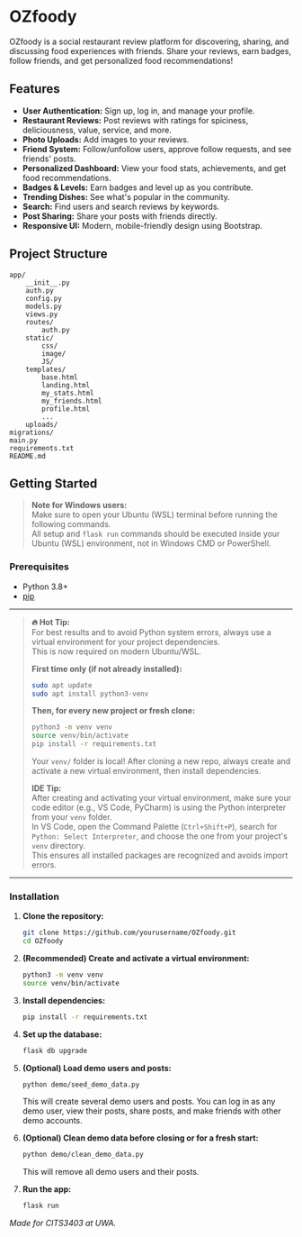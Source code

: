 # OZfoody

OZfoody is a social restaurant review platform for discovering, sharing, and discussing food experiences with friends. Share your reviews, earn badges, follow friends, and get personalized food recommendations!

## Features

- **User Authentication:** Sign up, log in, and manage your profile.
- **Restaurant Reviews:** Post reviews with ratings for spiciness, deliciousness, value, service, and more.
- **Photo Uploads:** Add images to your reviews.
- **Friend System:** Follow/unfollow users, approve follow requests, and see friends' posts.
- **Personalized Dashboard:** View your food stats, achievements, and get food recommendations.
- **Badges & Levels:** Earn badges and level up as you contribute.
- **Trending Dishes:** See what's popular in the community.
- **Search:** Find users and search reviews by keywords.
- **Post Sharing:** Share your posts with friends directly.
- **Responsive UI:** Modern, mobile-friendly design using Bootstrap.

## Project Structure

```
app/
    __init__.py
    auth.py
    config.py
    models.py
    views.py
    routes/
        auth.py
    static/
        css/
        image/
        JS/
    templates/
        base.html
        landing.html
        my_stats.html
        my_friends.html
        profile.html
        ...
    uploads/
migrations/
main.py
requirements.txt
README.md
```

## Getting Started

> **Note for Windows users:**  
> Make sure to open your Ubuntu (WSL) terminal before running the following commands.  
> All setup and `flask run` commands should be executed inside your Ubuntu (WSL) environment, not in Windows CMD or PowerShell.

### Prerequisites

- Python 3.8+
- [pip](https://pip.pypa.io/en/stable/)

---

> **🔥 Hot Tip:**  
> For best results and to avoid Python system errors, always use a virtual environment for your project dependencies.  
> This is now required on modern Ubuntu/WSL.
>
> **First time only (if not already installed):**
> ```sh
> sudo apt update
> sudo apt install python3-venv
> ```
> **Then, for every new project or fresh clone:**
> ```sh
> python3 -m venv venv
> source venv/bin/activate
> pip install -r requirements.txt
> ```
> Your `venv/` folder is local!
> After cloning a new repo, always create and activate a new virtual environment, then install dependencies.
> 
> **IDE Tip:**  
> After creating and activating your virtual environment, make sure your code editor (e.g., VS Code, PyCharm) is using the Python interpreter from your `venv` folder.  
> In VS Code, open the Command Palette (`Ctrl+Shift+P`), search for `Python: Select Interpreter`, and choose the one from your project's `venv` directory.  
> This ensures all installed packages are recognized and avoids import errors.

---

### Installation

1. **Clone the repository:**
    ```sh
    git clone https://github.com/yourusername/OZfoody.git
    cd OZfoody
    ```

2. **(Recommended) Create and activate a virtual environment:**
    ```sh
    python3 -m venv venv
    source venv/bin/activate
    ```

3. **Install dependencies:**
    ```sh
    pip install -r requirements.txt
    ```

4. **Set up the database:**
    ```sh
    flask db upgrade
    ```

5. **(Optional) Load demo users and posts:**
    ```sh
    python demo/seed_demo_data.py
    ```
    This will create several demo users and posts. You can log in as any demo user, view their posts, share posts, and make friends with other demo accounts.

6. **(Optional) Clean demo data before closing or for a fresh start:**
    ```sh
    python demo/clean_demo_data.py
    ```
    This will remove all demo users and their posts.

7. **Run the app:**
    ```sh
    flask run
    ```

*Made for CITS3403 at UWA.*